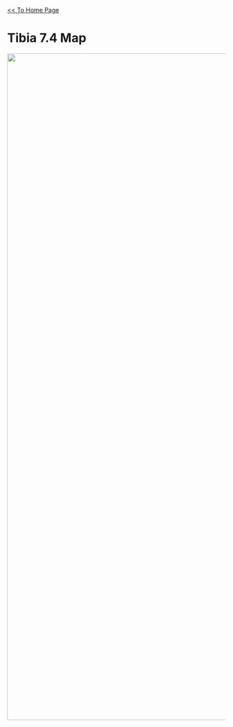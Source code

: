 [<< To Home Page](https://gekusite.github.io/Geku/)
# Tibia 7.4 Map
<img src="https://image.prntscr.com/image/0qzS13FMTLeTbkmNkpAHTw.jpg" width="1536" height="1536">
